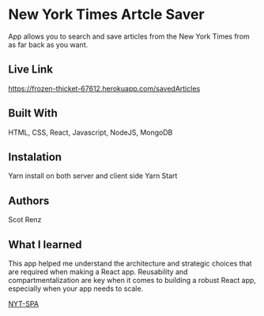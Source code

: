 # New York Times Artcle Saver
App allows you to search and save articles from the New York Times from as far back as you want.

## Live Link
https://frozen-thicket-67612.herokuapp.com/savedArticles

## Built With
HTML, CSS, React, Javascript, NodeJS, MongoDB

## Instalation
Yarn install on both server and client side
Yarn Start

## Authors
Scot Renz

## What I learned
This app helped me understand the architecture and strategic choices that are required when making a React app. Reusability and compartmentalization are key when it comes to building a robust React app, especially when your app needs to scale.

[NYT-SPA](https://nyt-spa-react.herokuapp.com/)
